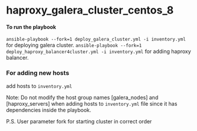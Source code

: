 # haproxy_galera_cluster_centos_8

#### To run the playbook 

`ansible-playbook --fork=1 deploy_galera_cluster.yml -i inventory.yml` for deploying galera cluster.
`ansible-playbook --fork=1 deploy_haproxy_balancer4cluster.yml -i inventory.yml` for adding haproxy balancer.


### For adding new hosts
add hosts to `inventory.yml`

Note: Do not modify the host group names [galera_nodes] and [haproxy_servers] when adding hosts to `inventory.yml` file since it has dependencies inside the playbook. 


P.S. User parameter fork for starting cluster in correct order 
